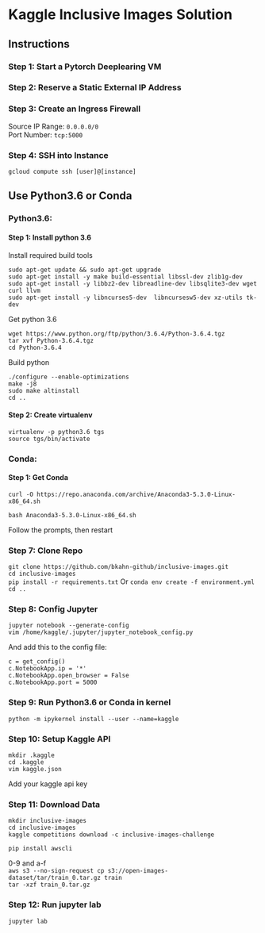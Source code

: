 # Kaggle Inclusive Images Solution

## Instructions

### Step 1: Start a Pytorch Deeplearing VM

### Step 2: Reserve a Static External IP Address

### Step 3: Create an Ingress Firewall

Source IP Range: `0.0.0.0/0`  
Port Number: `tcp:5000`

### Step 4: SSH into Instance

`gcloud compute ssh [user]@[instance]`

## Use Python3.6 or Conda

### Python3.6:

#### Step 1: Install python 3.6

Install required build tools

`sudo apt-get update && sudo apt-get upgrade`  
`sudo apt-get install -y make build-essential libssl-dev zlib1g-dev`  
`sudo apt-get install -y libbz2-dev libreadline-dev libsqlite3-dev wget curl llvm`  
`sudo apt-get install -y libncurses5-dev  libncursesw5-dev xz-utils tk-dev`

Get python 3.6

`wget https://www.python.org/ftp/python/3.6.4/Python-3.6.4.tgz`  
`tar xvf Python-3.6.4.tgz`  
`cd Python-3.6.4`

Build python

`./configure --enable-optimizations`  
`make -j8`  
`sudo make altinstall`  
`cd ..`

#### Step 2: Create virtualenv

`virtualenv -p python3.6 tgs`  
`source tgs/bin/activate`

### Conda:

#### Step 1: Get Conda

`curl -O https://repo.anaconda.com/archive/Anaconda3-5.3.0-Linux-x86_64.sh`

`bash Anaconda3-5.3.0-Linux-x86_64.sh`

Follow the prompts, then restart

### Step 7: Clone Repo

`git clone https://github.com/bkahn-github/inclusive-images.git`  
`cd inclusive-images`  
`pip install -r requirements.txt`  Or `conda env create -f environment.yml`  
`cd ..`


### Step 8: Config Jupyter

`jupyter notebook --generate-config`  
`vim /home/kaggle/.jupyter/jupyter_notebook_config.py`

And add this to the config file:

```
c = get_config()  
c.NotebookApp.ip = '*'  
c.NotebookApp.open_browser = False  
c.NotebookApp.port = 5000  

```

### Step 9: Run Python3.6 or Conda in kernel

`python -m ipykernel install --user --name=kaggle`

### Step 10: Setup Kaggle API

`mkdir .kaggle`  
`cd .kaggle`  
`vim kaggle.json`

Add your kaggle api key

### Step 11: Download Data

`mkdir inclusive-images`  
`cd inclusive-images`  
`kaggle competitions download -c inclusive-images-challenge`

`pip install awscli`  

0-9 and a-f  
`aws s3 --no-sign-request cp s3://open-images-dataset/tar/train_0.tar.gz train`   
`tar -xzf train_0.tar.gz`

### Step 12: Run jupyter lab

`jupyter lab`
